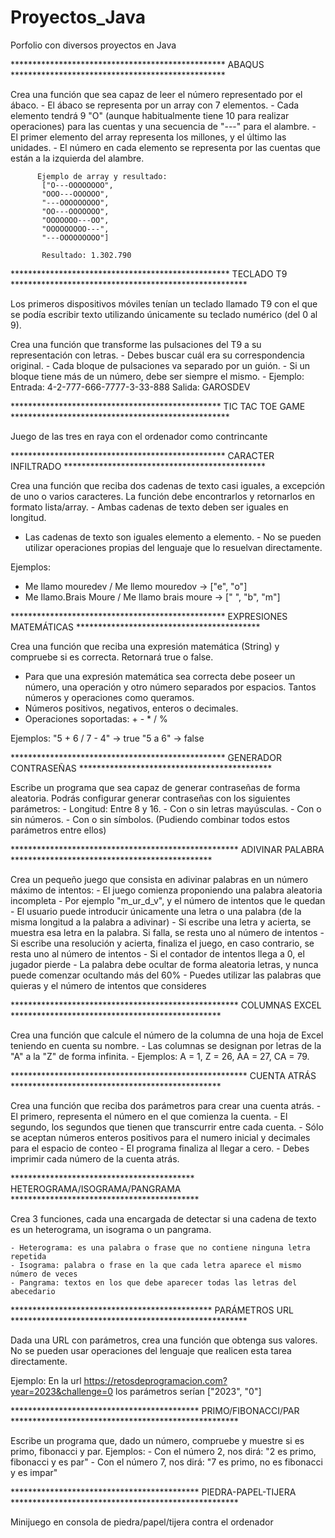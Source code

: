 # Proyectos_Java
Porfolio con diversos proyectos en Java

************************************************* ABAQUS *************************************************

Crea una función que sea capaz de leer el número representado por el ábaco.
		 - El ábaco se representa por un array con 7 elementos.
		 - Cada elemento tendrá 9 "O" (aunque habitualmente tiene 10 para realizar
		   operaciones) para las cuentas y una secuencia de "---" para el alambre.
		 - El primer elemento del array representa los millones, y el último las unidades.
		 - El número en cada elemento se representa por las cuentas que están a
		   la izquierda del alambre.
		 
		  Ejemplo de array y resultado:
		   ["O---OOOOOOOO",
		   "OOO---OOOOOO",
		   "---OOOOOOOOO",
		   "OO---OOOOOOO",
		   "OOOOOOO---OO",
		   "OOOOOOOOO---",
		   "---OOOOOOOOO"]
		   
		   Resultado: 1.302.790

************************************************** TECLADO T9 ******************************************************

Los primeros dispositivos móviles tenían un teclado llamado T9 con el que se
podía escribir texto utilizando únicamente su teclado numérico (del 0 al 9).

Crea una función que transforme las pulsaciones del T9 a su representación
con letras. - Debes buscar cuál era su correspondencia original. - Cada
bloque de pulsaciones va separado por un guión. - Si un bloque tiene más de
un número, debe ser siempre el mismo. - Ejemplo: Entrada:
4-2-777-666-7777-3-33-888 Salida: GAROSDEV

************************************************ TIC TAC TOE GAME **************************************************

Juego de las tres en raya con el ordenador como contrincante

************************************************* CARACTER INFILTRADO **********************************************

Crea una función que reciba dos cadenas de texto casi iguales, a excepción de
uno o varios caracteres. La función debe encontrarlos y retornarlos en
formato lista/array. - Ambas cadenas de texto deben ser iguales en longitud.
 - Las cadenas de texto son iguales elemento a elemento. - No se pueden
   utilizar operaciones propias del lenguaje que lo resuelvan directamente.
   
Ejemplos: 
- Me llamo mouredev / Me llemo mouredov -> ["e", "o"] 
- Me llamo.Brais Moure / Me llamo brais moure -> [" ", "b", "m"]

************************************************* EXPRESIONES MATEMÁTICAS ******************************************

Crea una función que reciba una expresión matemática (String) y compruebe si
es correcta. Retornará true o false.

 - Para que una expresión matemática sea correcta debe poseer un número, una
   operación y otro número separados por espacios. Tantos números y operaciones
   como queramos.
 - Números positivos, negativos, enteros o decimales.
 - Operaciones soportadas: + - * / %

Ejemplos: "5 + 6 / 7 - 4" -> true "5 a 6" -> false

************************************************* GENERADOR CONTRASEÑAS ********************************************

Escribe un programa que sea capaz de generar contraseñas de forma aleatoria.
Podrás configurar generar contraseñas con los siguientes parámetros: 
	- Longitud: Entre 8 y 16.
	- Con o sin letras mayúsculas.
	- Con o sin números.
	- Con o sin símbolos. (Pudiendo combinar todos estos parámetros entre ellos)

**************************************************** ADIVINAR PALABRA **********************************************

Crea un pequeño juego que consista en adivinar palabras en un número máximo de intentos: 
	- El juego comienza proponiendo una palabra aleatoria incompleta
	- Por ejemplo "m_ur_d_v", y el número de intentos que le quedan 
	- El usuario puede introducir únicamente una letra o una palabra (de la misma longitud a la palabra a adivinar)
	- Si escribe una letra y acierta, se muestra esa letra en la palabra. Si falla, se resta uno al número de intentos 
	- Si escribe una resolución y acierta, finaliza el juego, en caso contrario, se resta uno al número de intentos
	- Si el contador de intentos llega a 0, el jugador pierde
	- La palabra debe ocultar de forma aleatoria letras, y nunca puede comenzar ocultando más del 60% 
	- Puedes utilizar las palabras que quieras y el número de intentos que consideres

**************************************************** COLUMNAS EXCEL ************************************************

Crea una función que calcule el número de la columna de una hoja de Excel teniendo en cuenta su nombre. 
	 - Las columnas se designan por letras de la "A" a la "Z" de forma infinita. 
	 - Ejemplos: A = 1, Z = 26, AA = 27, CA = 79.

****************************************************** CUENTA ATRÁS ************************************************

Crea una función que reciba dos parámetros para crear una cuenta atrás. 
	 - El primero, representa el número en el que comienza la cuenta. 
	 - El segundo, los segundos que tienen que transcurrir entre cada cuenta. 
	 - Sólo se aceptan números enteros positivos para el numero inicial y decimales para el espacio de conteo 
	 - El programa finaliza al llegar a cero. 
	 - Debes imprimir cada número de la cuenta atrás.

****************************************** HETEROGRAMA/ISOGRAMA/PANGRAMA *******************************************

Crea 3 funciones, cada una encargada de detectar si una cadena de texto es un heterograma, un isograma o un pangrama.
	
	- Heterograma: es una palabra o frase que no contiene ninguna letra repetida
	- Isograma: palabra o frase en la que cada letra aparece el mismo número de veces 
	- Pangrama: textos en los que debe aparecer todas las letras del abecedario

********************************************** PARÁMETROS URL ******************************************************

Dada una URL con parámetros, crea una función que obtenga sus valores.
No se pueden usar operaciones del lenguaje que realicen esta tarea directamente.
	 
Ejemplo: En la url https://retosdeprogramacion.com?year=2023&challenge=0 los parámetros serían ["2023", "0"]

******************************************* PRIMO/FIBONACCI/PAR ****************************************************

Escribe un programa que, dado un número, compruebe y muestre si es primo, fibonacci y par.
	Ejemplos:
	- Con el número 2, nos dirá: "2 es primo, fibonacci y es par"
	- Con el número 7, nos dirá: "7 es primo, no es fibonacci y es impar"

******************************************* PIEDRA-PAPEL-TIJERA ****************************************************

Minijuego en consola de piedra/papel/tijera contra el ordenador